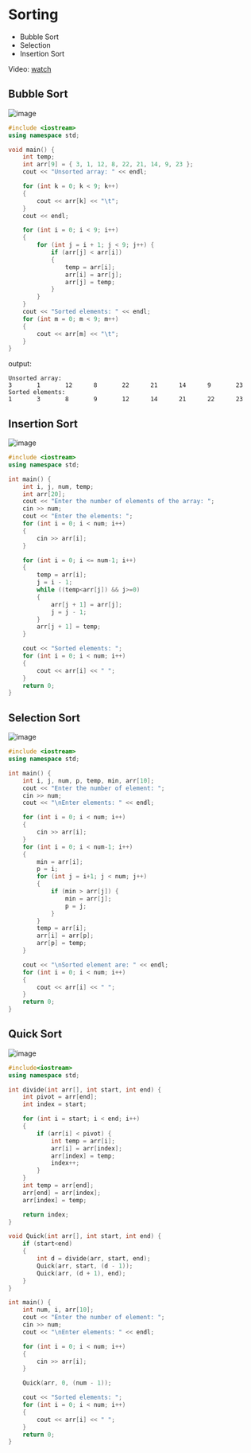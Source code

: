 # Sorting

- Bubble Sort
- Selection
- Insertion Sort

Video: [watch](https://www.youtube.com/watch?v=SWLLKLov_qs&t=520s)



## Bubble Sort

![image](https://github.com/kiaky0/Programming/assets/109141627/71af33bb-d796-499b-825a-cbf16167fbb9)

```C++
#include <iostream>
using namespace std;

void main() {
	int temp;
	int arr[9] = { 3, 1, 12, 8, 22, 21, 14, 9, 23 };
	cout << "Unsorted array: " << endl;

	for (int k = 0; k < 9; k++)
	{
		cout << arr[k] << "\t";
	}
	cout << endl;

	for (int i = 0; i < 9; i++)
	{
		for (int j = i + 1; j < 9; j++) {
			if (arr[j] < arr[i])
			{
				temp = arr[i];
				arr[i] = arr[j];
				arr[j] = temp;
			}
		}
	}
	cout << "Sorted elements: " << endl;
	for (int m = 0; m < 9; m++)
	{
		cout << arr[m] << "\t";
	}
}
```

output:
```
Unsorted array:
3       1       12      8       22      21      14      9       23
Sorted elements:
1       3       8       9       12      14      21      22      23
```

## Insertion Sort

![image](https://github.com/kiaky0/Programming/assets/109141627/5bb768e2-af92-471c-9f78-569a89b2254e)


```C++
#include <iostream>
using namespace std;

int main() {
	int i, j, num, temp;
	int arr[20];
	cout << "Enter the number of elements of the array: ";
	cin >> num;
	cout << "Enter the elements: ";
	for (int i = 0; i < num; i++)
	{
		cin >> arr[i];
	}

	for (int i = 0; i <= num-1; i++)
	{
		temp = arr[i];
		j = i - 1;
		while ((temp<arr[j]) && j>=0)
		{
			arr[j + 1] = arr[j]; 
			j = j - 1;
		}
		arr[j + 1] = temp;
	}

	cout << "Sorted elements: ";
	for (int i = 0; i < num; i++)
	{
		cout << arr[i] << " ";
	}
	return 0;
}
```

## Selection Sort

![image](https://github.com/kiaky0/Programming/assets/109141627/1c429b15-4ad9-4609-8b4e-a3f475abee2e)


```C++
#include <iostream>
using namespace std;

int main() {
	int i, j, num, p, temp, min, arr[10];
	cout << "Enter the number of element: ";
	cin >> num;
	cout << "\nEnter elements: " << endl;

	for (int i = 0; i < num; i++)
	{
		cin >> arr[i];
	}
	for (int i = 0; i < num-1; i++)
	{
		min = arr[i]; 
		p = i;
		for (int j = i+1; j < num; j++)
		{
			if (min > arr[j]) {
				min = arr[j];
				p = j;
			}
		}
		temp = arr[i];
		arr[i] = arr[p];
		arr[p] = temp;
	}

	cout << "\nSorted element are: " << endl;
	for (int i = 0; i < num; i++)
	{
		cout << arr[i] << " ";
	}
	return 0;
}
```

## Quick Sort

![image](https://github.com/kiaky0/Programming/assets/109141627/a15402f9-3246-47e0-ae68-cd2442b66cf5)

```C++
#include<iostream>
using namespace std;

int divide(int arr[], int start, int end) {
	int pivot = arr[end];
	int index = start;

	for (int i = start; i < end; i++)
	{
		if (arr[i] < pivot) {
			int temp = arr[i];
			arr[i] = arr[index];
			arr[index] = temp;
			index++;
		}
	}
	int temp = arr[end];
	arr[end] = arr[index];
	arr[index] = temp;

	return index;
}

void Quick(int arr[], int start, int end) {
	if (start<end)
	{
		int d = divide(arr, start, end);
		Quick(arr, start, (d - 1));
		Quick(arr, (d + 1), end);
	}
}

int main() {
	int num, i, arr[10];
	cout << "Enter the number of element: ";
	cin >> num;
	cout << "\nEnter elements: " << endl;

	for (int i = 0; i < num; i++)
	{
		cin >> arr[i];
	}

	Quick(arr, 0, (num - 1));

	cout << "Sorted elements: ";
	for (int i = 0; i < num; i++)
	{
		cout << arr[i] << " ";
	}
	return 0;
}
```





